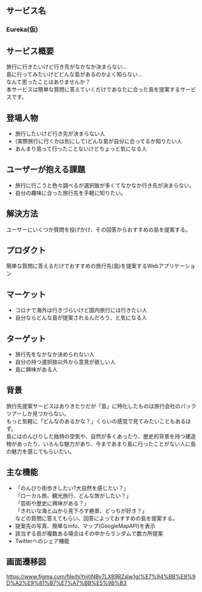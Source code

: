 ## サービス名
### Eureka(仮)

## サービス概要
旅行に行きたいけど行き先がなかなか決まらない…  
島に行ってみたいけどどんな島があるのかよく知らない…  
なんて思ったことはありませんか？  
本サービスは簡単な質問に答えていくだけであなたに合った島を提案するサービスです。

## 登場人物
- 旅行したいけど行き先が決まらない人
- (実際旅行に行くかは別にして)どんな島が自分に合ってるか知りたい人
- あんまり島って行ったことないけどちょっと気になる人

## ユーザーが抱える課題
- 旅行に行こうと色々調べるが選択肢が多くてなかなか行き先が決まらない。
- 自分の趣味に合った旅行先を手軽に知りたい。

## 解決方法
ユーザーにいくつか質問を投げかけ、その回答からおすすめの島を提案する。

## プロダクト
簡単な質問に答えるだけでおすすめの旅行先(島)を提案するWebアプリケーション

## マーケット
- コロナで海外は行きづらいけど国内旅行には行きたい人
- 自分ならどんな島が提案されるんだろう、と気になる人

## ターゲット
- 旅行先をなかなか決められない人
- 自分の持つ選択肢以外から意見が欲しい人
- 島に興味がある人

## 背景
旅行先提案サービスはありきたりだが「島」に特化したものは旅行会社のパックツアーしか見つからない。  
もっと気軽に「どんなのあるかな？」くらいの感覚で見てみたいこともあるはず。  
島にはのんびりした独特の空気や、自然が多くあったり、歴史的背景を持つ建造物があったり、いろんな魅力があり、今まであまり島に行ったことがない人に島の魅力を感じてもらいたい。

## 主な機能
- 「のんびり街歩きしたい?大自然を感じたい？」  
「ローカル旅、観光旅行、どんな旅がしたい？」  
「芸術や歴史に興味がある？」  
「きれいな海と山から見下ろす絶景、どっちが好き？」  
などの質問に答えてもらい、回答によっておすすめの島を提案する。
- 提案先の写真、簡単なinfo、マップ(GoogleMapAPI)を表示
- 該当する島が複数ある場合はその中からランダムで数カ所提案
- Twitterへのシェア機能

## 画面遷移図
https://www.figma.com/file/hiYnjtiNBy7LX89RZsIw1g/%E7%94%BB%E9%9D%A2%E9%81%B7%E7%A7%BB%E5%9B%B3